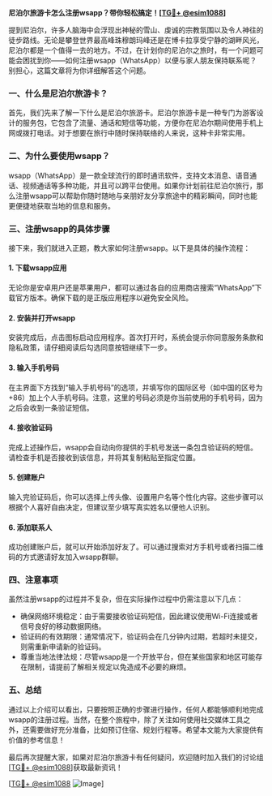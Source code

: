 **尼泊尔旅游卡怎么注册wsapp？带你轻松搞定！[[TG💪+ @esim1088](https://t.me/s/esim1088)]**

提到尼泊尔，许多人脑海中会浮现出神秘的雪山、虔诚的宗教氛围以及令人神往的徒步路线。无论是攀登世界最高峰珠穆朗玛峰还是在博卡拉享受宁静的湖畔风光，尼泊尔都是一个值得一去的地方。不过，在计划你的尼泊尔之旅时，有一个问题可能会困扰到你——如何注册wsapp（WhatsApp）以便与家人朋友保持联系呢？别担心，这篇文章将为你详细解答这个问题。

### 一、什么是尼泊尔旅游卡？

首先，我们先来了解一下什么是尼泊尔旅游卡。尼泊尔旅游卡是一种专门为游客设计的服务包，它包含了流量、通话和短信等功能，方便你在尼泊尔期间使用手机上网或拨打电话。对于想要在旅行中随时保持联络的人来说，这种卡非常实用。

### 二、为什么要使用wsapp？

wsapp（WhatsApp）是一款全球流行的即时通讯软件，支持文本消息、语音通话、视频通话等多种功能，并且可以跨平台使用。如果你计划前往尼泊尔旅行，那么注册wsapp可以帮助你随时随地与亲朋好友分享旅途中的精彩瞬间，同时也能更便捷地获取当地的信息和服务。

### 三、注册wsapp的具体步骤

接下来，我们就进入正题，教大家如何注册wsapp。以下是具体的操作流程：

#### 1. 下载wsapp应用
无论你是安卓用户还是苹果用户，都可以通过各自的应用商店搜索“WhatsApp”下载官方版本。确保下载的是正版应用程序以避免安全风险。

#### 2. 安装并打开wsapp
安装完成后，点击图标启动应用程序。首次打开时，系统会提示你同意服务条款和隐私政策，请仔细阅读后勾选同意按钮继续下一步。

#### 3. 输入手机号码
在主界面下方找到“输入手机号码”的选项，并填写你的国际区号（如中国的区号为+86）加上个人手机号码。注意，这里的号码必须是你当前使用的手机号码，因为之后会收到一条验证短信。

#### 4. 接收验证码
完成上述操作后，wsapp会自动向你提供的手机号发送一条包含验证码的短信。请检查手机是否接收到该信息，并将其复制粘贴至指定位置。

#### 5. 创建账户
输入完验证码后，你可以选择上传头像、设置用户名等个性化内容。这些步骤可以根据个人喜好自由决定，但建议至少填写真实姓名以便他人识别。

#### 6. 添加联系人
成功创建账户后，就可以开始添加好友了。可以通过搜索对方手机号或者扫描二维码的方式邀请好友加入wsapp群聊。

### 四、注意事项

虽然注册wsapp的过程并不复杂，但在实际操作过程中仍需注意以下几点：

- 确保网络环境稳定：由于需要接收验证码短信，因此建议使用Wi-Fi连接或者信号良好的移动数据网络。
- 验证码的有效期限：通常情况下，验证码会在几分钟内过期，若超时未提交，则需重新申请新的验证码。
- 尊重当地法律法规：尽管wsapp是一个开放平台，但在某些国家和地区可能存在限制，请提前了解相关规定以免造成不必要的麻烦。

### 五、总结

通过以上介绍可以看出，只要按照正确的步骤进行操作，任何人都能够顺利地完成wsapp的注册过程。当然，在整个旅程中，除了关注如何使用社交媒体工具之外，还需要做好充分准备，比如预订住宿、规划行程等。希望本文能为大家提供有价值的参考信息！

最后再次提醒大家，如果对尼泊尔旅游卡有任何疑问，欢迎随时加入我们的讨论组[[TG💪+ @esim1088](https://t.me/s/esim1088)]获取最新资讯！

[[TG💪+ @esim1088](https://t.me/s/esim1088) ![Image](https://i.postimg.cc/4NQfJmqS/Snipaste-2025-05-13-00-14-12.png)]